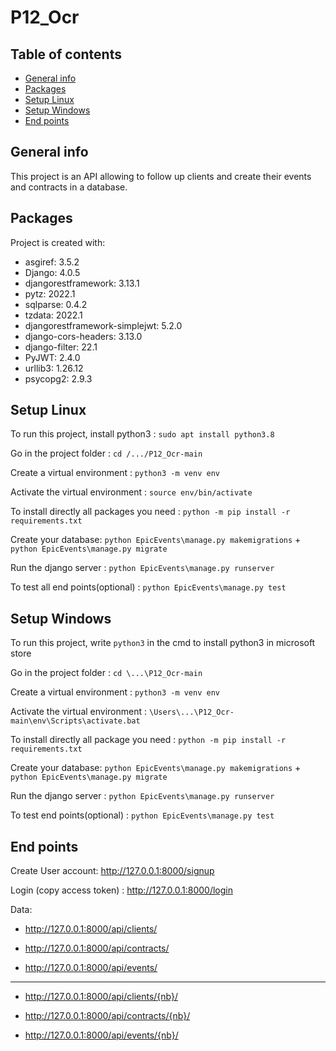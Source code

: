 # P12_Ocr

## Table of contents
* [General info](#general-info)
* [Packages](#packages)
* [Setup Linux](#setup-linux)
* [Setup Windows](#setup-windows)
* [End points](#end-points)
 
## General info
This project is an API allowing to follow up clients and create their events and contracts in a database.

## Packages
Project is created with:
* asgiref: 3.5.2
* Django: 4.0.5
* djangorestframework: 3.13.1
* pytz: 2022.1
* sqlparse: 0.4.2
* tzdata: 2022.1
* djangorestframework-simplejwt: 5.2.0
* django-cors-headers: 3.13.0
* django-filter: 22.1
* PyJWT: 2.4.0
* urllib3: 1.26.12
* psycopg2: 2.9.3

## Setup Linux
To run this project, install python3 : ```sudo apt install python3.8```

Go in the project folder : ```cd /.../P12_Ocr-main```

Create a virtual environment : ```python3 -m venv env```

Activate the virtual environment : ```source env/bin/activate```

To install directly all packages you need : ```python -m pip install -r requirements.txt```

Create your database: ```python EpicEvents\manage.py makemigrations```
                        +
                      ```python EpicEvents\manage.py migrate```

Run the django server : ```python EpicEvents\manage.py runserver```

To test all end points(optional) : ```python EpicEvents\manage.py test```

## Setup Windows
To run this project, write ```python3``` in the cmd to install python3 in microsoft store

Go in the project folder : ```cd \...\P12_Ocr-main```

Create a virtual environment : ```python3 -m venv env```

Activate the virtual environment : ```\Users\...\P12_Ocr-main\env\Scripts\activate.bat```

To install directly all package you need : ```python -m pip install -r requirements.txt```

Create your database: ```python EpicEvents\manage.py makemigrations```
                        +
                      ```python EpicEvents\manage.py migrate```
                      
Run the django server : ```python EpicEvents\manage.py runserver```

To test end points(optional) : ```python EpicEvents\manage.py test```

## End points

Create User account: http://127.0.0.1:8000/signup

Login (copy access token) : http://127.0.0.1:8000/login

Data:

- http://127.0.0.1:8000/api/clients/

- http://127.0.0.1:8000/api/contracts/

- http://127.0.0.1:8000/api/events/
---
- http://127.0.0.1:8000/api/clients/{nb}/

- http://127.0.0.1:8000/api/contracts/{nb}/

- http://127.0.0.1:8000/api/events/{nb}/
